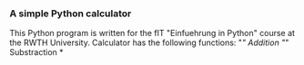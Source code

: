 ### A simple Python calculator
This Python program is written for the fIT "Einfuehrung in Python" course at the RWTH University. Calculator has the following functions:
"*" Addition
"*" Substraction
* 